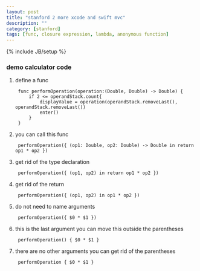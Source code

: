 ```yaml
---
layout: post
title: "stanford 2 more xcode and swift mvc"
description: ""
category: [stanford]
tags: [func, closure expression, lambda, anonymous function]
---
```

{% include JB/setup %}

### demo calculator code

1. define a func

        func performOperation(operation:(Double, Double) -> Double) {
            if 2 <= operandStack.count{
                displayValue = operation(operandStack.removeLast(), operandStack.removeLast())
                enter()
            }
        }

1. you can call this func

        performOperation({ (op1: Double, op2: Double) -> Double in return op1 * op2 })

1. get rid of the type declaration

        performOperation({ (op1, op2) in return op1 * op2 })

1. get rid of the return

        performOperation({ (op1, op2) in op1 * op2 })

1. do not need to name arguments

        performOperation({ $0 * $1 })

1. this is the last argument you can move this outside the parentheses

        performOperation() { $0 * $1 }

1. there are no other arguments you can get rid of the parentheses

        performOperation { $0 * $1 }

